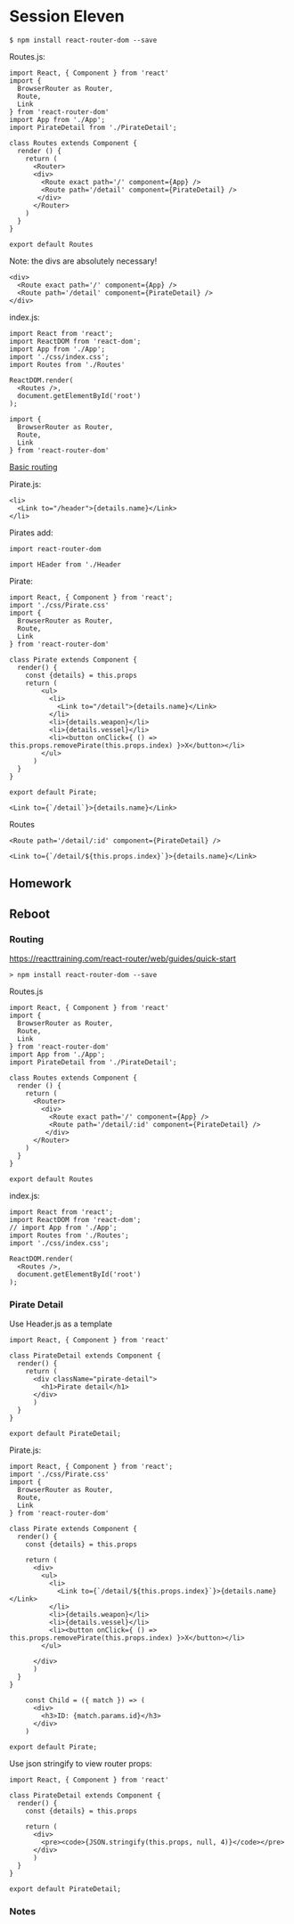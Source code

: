 # Session Eleven

`$ npm install react-router-dom --save`

Routes.js:

```
import React, { Component } from 'react'
import {
  BrowserRouter as Router,
  Route,
  Link
} from 'react-router-dom'
import App from './App';
import PirateDetail from './PirateDetail';

class Routes extends Component {
  render () {
    return (
      <Router>
      <div>
        <Route exact path='/' component={App} />
        <Route path='/detail' component={PirateDetail} />
       </div>
      </Router>
    )
  }
}

export default Routes
```

Note: the divs are absolutely necessary!

```
<div>
  <Route exact path='/' component={App} />
  <Route path='/detail' component={PirateDetail} />
</div>
```

index.js:

```
import React from 'react';
import ReactDOM from 'react-dom';
import App from './App';
import './css/index.css';
import Routes from './Routes'

ReactDOM.render(
  <Routes />,
  document.getElementById('root')
);

```

```
import {
  BrowserRouter as Router,
  Route,
  Link
} from 'react-router-dom'
```

[Basic routing](https://reacttraining.com/react-router/web/example/basic)

Pirate.js:

```
<li>
  <Link to="/header">{details.name}</Link>  
</li>
```

Pirates add: 

`import react-router-dom`

`import HEader from './Header`


Pirate:

```
import React, { Component } from 'react';
import './css/Pirate.css'
import {
  BrowserRouter as Router,
  Route,
  Link
} from 'react-router-dom'

class Pirate extends Component {
  render() {
    const {details} = this.props
    return (
        <ul>
          <li>
            <Link to="/detail">{details.name}</Link>  
          </li>
          <li>{details.weapon}</li>
          <li>{details.vessel}</li>
          <li><button onClick={ () => this.props.removePirate(this.props.index) }>X</button></li>
        </ul>
      )
  }
}

export default Pirate;
```

```
<Link to={`/detail`}>{details.name}</Link> 
```

Routes

```
<Route path='/detail/:id' component={PirateDetail} />
```

```
<Link to={`/detail/${this.props.index}`}>{details.name}</Link>  
```




## Homework



## Reboot



### Routing

https://reacttraining.com/react-router/web/guides/quick-start

`> npm install react-router-dom --save`

Routes.js

```
import React, { Component } from 'react'
import {
  BrowserRouter as Router,
  Route,
  Link
} from 'react-router-dom'
import App from './App';
import PirateDetail from './PirateDetail';

class Routes extends Component {
  render () {
    return (
      <Router>
        <div>
          <Route exact path='/' component={App} />
          <Route path='/detail/:id' component={PirateDetail} />
         </div>
      </Router>
    )
  }
}

export default Routes
```

index.js:

```
import React from 'react';
import ReactDOM from 'react-dom';
// import App from './App';
import Routes from './Routes';
import './css/index.css';

ReactDOM.render(
  <Routes />,
  document.getElementById('root')
);

```

### Pirate Detail

Use Header.js as a template

```
import React, { Component } from 'react'

class PirateDetail extends Component {
  render() {
    return (
      <div className="pirate-detail">
        <h1>Pirate detail</h1>
      </div>
      )
  }
}

export default PirateDetail;
```


Pirate.js:

```
import React, { Component } from 'react';
import './css/Pirate.css'
import {
  BrowserRouter as Router,
  Route,
  Link
} from 'react-router-dom'

class Pirate extends Component {
  render() {
    const {details} = this.props

    return (
      <div>
        <ul>
          <li>
            <Link to={`/detail/${this.props.index}`}>{details.name}</Link>  
          </li>
          <li>{details.weapon}</li>
          <li>{details.vessel}</li>
          <li><button onClick={ () => this.props.removePirate(this.props.index) }>X</button></li>
        </ul>

      </div>
      )
  }
}

    const Child = ({ match }) => (
      <div>
        <h3>ID: {match.params.id}</h3>
      </div>
    )

export default Pirate;
```

Use json stringify to view router props:

```
import React, { Component } from 'react'

class PirateDetail extends Component {
  render() {
    const {details} = this.props

    return (
      <div>
        <pre><code>{JSON.stringify(this.props, null, 4)}</code></pre>
      </div>
      )
  }
}

export default PirateDetail;
```







### Notes










































